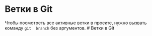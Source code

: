 # Ветки в Git 

Чтобы посмотреть все активные ветки в проекте, нужно вызвать команду `git 
branch` без аргументов. # Ветки в Git 
